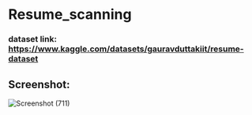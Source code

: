 ﻿# Resume_scanning

 ### dataset link: https://www.kaggle.com/datasets/gauravduttakiit/resume-dataset

 ## Screenshot:

 ![Screenshot (711)](https://github.com/user-attachments/assets/bb659247-429d-4854-b48f-e27bdc2f4f06)
